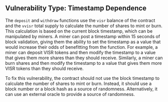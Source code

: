 

## Vulnerability Type: Timestamp Dependence

The `deposit` and `withdraw` functions use the `visr` balance of the contract and the `vvisr` total supply to calculate the number of shares to mint or burn. This calculation is based on the current block timestamp, which can be manipulated by miners. A miner can post a timestamp within 15 seconds of block validation, giving them the ability to set the timestamp as a value that would increase their odds of benefitting from the function. For example, a miner can deposit VISR tokens and then modify the timestamp to a value that gives them more shares than they should receive. Similarly, a miner can burn shares and then modify the timestamp to a value that gives them more VISR tokens than they should receive.

To fix this vulnerability, the contract should not use the block timestamp to calculate the number of shares to mint or burn. Instead, it should use a block number or a block hash as a source of randomness. Alternatively, it can use an external oracle to provide a source of randomness.